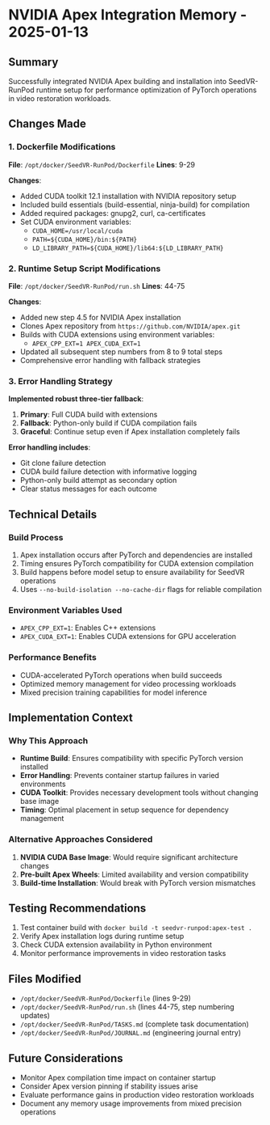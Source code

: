 # NVIDIA Apex Integration Memory - 2025-01-13

## Summary
Successfully integrated NVIDIA Apex building and installation into SeedVR-RunPod runtime setup for performance optimization of PyTorch operations in video restoration workloads.

## Changes Made

### 1. Dockerfile Modifications
**File**: `/opt/docker/SeedVR-RunPod/Dockerfile`
**Lines**: 9-29

**Changes**:
- Added CUDA toolkit 12.1 installation with NVIDIA repository setup
- Included build essentials (build-essential, ninja-build) for compilation
- Added required packages: gnupg2, curl, ca-certificates
- Set CUDA environment variables:
  - `CUDA_HOME=/usr/local/cuda`
  - `PATH=${CUDA_HOME}/bin:${PATH}`
  - `LD_LIBRARY_PATH=${CUDA_HOME}/lib64:${LD_LIBRARY_PATH}`

### 2. Runtime Setup Script Modifications  
**File**: `/opt/docker/SeedVR-RunPod/run.sh`
**Lines**: 44-75

**Changes**:
- Added new step 4.5 for NVIDIA Apex installation
- Clones Apex repository from `https://github.com/NVIDIA/apex.git`
- Builds with CUDA extensions using environment variables:
  - `APEX_CPP_EXT=1 APEX_CUDA_EXT=1`
- Updated all subsequent step numbers from 8 to 9 total steps
- Comprehensive error handling with fallback strategies

### 3. Error Handling Strategy
**Implemented robust three-tier fallback**:
1. **Primary**: Full CUDA build with extensions
2. **Fallback**: Python-only build if CUDA compilation fails  
3. **Graceful**: Continue setup even if Apex installation completely fails

**Error handling includes**:
- Git clone failure detection
- CUDA build failure detection with informative logging
- Python-only build attempt as secondary option
- Clear status messages for each outcome

## Technical Details

### Build Process
1. Apex installation occurs after PyTorch and dependencies are installed
2. Timing ensures PyTorch compatibility for CUDA extension compilation
3. Build happens before model setup to ensure availability for SeedVR operations
4. Uses `--no-build-isolation --no-cache-dir` flags for reliable compilation

### Environment Variables Used
- `APEX_CPP_EXT=1`: Enables C++ extensions
- `APEX_CUDA_EXT=1`: Enables CUDA extensions for GPU acceleration

### Performance Benefits
- CUDA-accelerated PyTorch operations when build succeeds
- Optimized memory management for video processing workloads
- Mixed precision training capabilities for model inference

## Implementation Context

### Why This Approach
- **Runtime Build**: Ensures compatibility with specific PyTorch version installed
- **Error Handling**: Prevents container startup failures in varied environments
- **CUDA Toolkit**: Provides necessary development tools without changing base image
- **Timing**: Optimal placement in setup sequence for dependency management

### Alternative Approaches Considered
1. **NVIDIA CUDA Base Image**: Would require significant architecture changes
2. **Pre-built Apex Wheels**: Limited availability and version compatibility
3. **Build-time Installation**: Would break with PyTorch version mismatches

## Testing Recommendations
1. Test container build with `docker build -t seedvr-runpod:apex-test .`
2. Verify Apex installation logs during runtime setup
3. Check CUDA extension availability in Python environment
4. Monitor performance improvements in video restoration tasks

## Files Modified
- `/opt/docker/SeedVR-RunPod/Dockerfile` (lines 9-29)
- `/opt/docker/SeedVR-RunPod/run.sh` (lines 44-75, step numbering updates)
- `/opt/docker/SeedVR-RunPod/TASKS.md` (complete task documentation)
- `/opt/docker/SeedVR-RunPod/JOURNAL.md` (engineering journal entry)

## Future Considerations
- Monitor Apex compilation time impact on container startup
- Consider Apex version pinning if stability issues arise
- Evaluate performance gains in production video restoration workloads
- Document any memory usage improvements from mixed precision operations